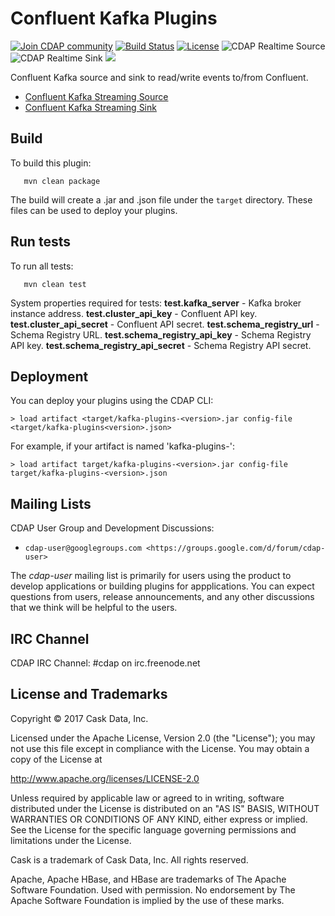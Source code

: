 Confluent Kafka Plugins
=============

<a href="https://cdap-users.herokuapp.com/"><img alt="Join CDAP community" src="https://cdap-users.herokuapp.com/badge.svg?t=kafka-plugins"/></a> [![Build Status](https://travis-ci.org/hydrator/kafka-plugins.svg?branch=master)](https://travis-ci.org/hydrator/kafka-plugins) [![License](https://img.shields.io/badge/License-Apache%202.0-blue.svg)](https://opensource.org/licenses/Apache-2.0) <img alt="CDAP Realtime Source" src="https://cdap-users.herokuapp.com/assets/cdap-realtime-source.svg"/> []() <img alt="CDAP Realtime Sink" src="https://cdap-users.herokuapp.com/assets/cdap-realtime-sink.svg"/> []() <img src="https://cdap-users.herokuapp.com/assets/cm-available.svg"/>

Confluent Kafka source and sink to read/write events to/from Confluent.

* [Confluent Kafka Streaming Source](confluent-kafka-plugins/docs/Confluent-streamingsource.md)
* [Confluent Kafka Streaming Sink](confluent-kafka-plugins/docs/Confluent-sparksink.md)

Build
-----
To build this plugin:

```
   mvn clean package
```    

The build will create a .jar and .json file under the ``target`` directory.
These files can be used to deploy your plugins.

Run tests
-----
To run all tests:

```
   mvn clean test
```    

System properties required for tests:
**test.kafka_server** - Kafka broker instance address.
**test.cluster_api_key** - Confluent API key.
**test.cluster_api_secret** - Confluent API secret.
**test.schema_registry_url** - Schema Registry URL.
**test.schema_registry_api_key** - Schema Registry API key.
**test.schema_registry_api_secret** - Schema Registry API secret.

Deployment
----------
You can deploy your plugins using the CDAP CLI:

    > load artifact <target/kafka-plugins-<version>.jar config-file <target/kafka-plugins<version>.json>

For example, if your artifact is named 'kafka-plugins-<version>':

    > load artifact target/kafka-plugins-<version>.jar config-file target/kafka-plugins-<version>.json
    
## Mailing Lists

CDAP User Group and Development Discussions:

* `cdap-user@googlegroups.com <https://groups.google.com/d/forum/cdap-user>`

The *cdap-user* mailing list is primarily for users using the product to develop
applications or building plugins for appplications. You can expect questions from 
users, release announcements, and any other discussions that we think will be helpful 
to the users.

## IRC Channel

CDAP IRC Channel: #cdap on irc.freenode.net


## License and Trademarks

Copyright © 2017 Cask Data, Inc.

Licensed under the Apache License, Version 2.0 (the "License"); you may not use this file except
in compliance with the License. You may obtain a copy of the License at

http://www.apache.org/licenses/LICENSE-2.0

Unless required by applicable law or agreed to in writing, software distributed under the 
License is distributed on an "AS IS" BASIS, WITHOUT WARRANTIES OR CONDITIONS OF ANY KIND, 
either express or implied. See the License for the specific language governing permissions 
and limitations under the License.

Cask is a trademark of Cask Data, Inc. All rights reserved.

Apache, Apache HBase, and HBase are trademarks of The Apache Software Foundation. Used with
permission. No endorsement by The Apache Software Foundation is implied by the use of these marks.  
